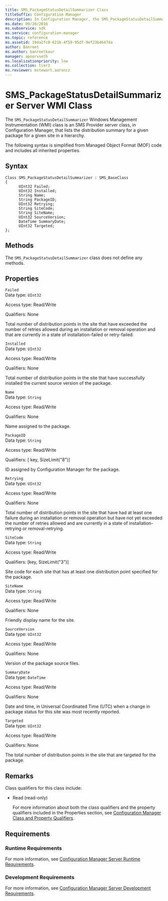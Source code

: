 ```yaml
---
title: SMS_PackageStatusDetailSummarizer Class
titleSuffix: Configuration Manager
description: In Configuration Manager, the SMS_PackageStatusDetailSummarizer Windows Management Instrumentation class is an SMS Provider server class that lists the distribution summary for a given package for a given site in a hierarchy.
ms.date: 09/20/2016
ms.subservice: sdk
ms.service: configuration-manager
ms.topic: reference
ms.assetid: 19da2fc0-621b-4f59-95df-9ef23b46474a
author: Banreet
ms.author: banreetkaur
manager: apoorvseth
ms.localizationpriority: low
ms.collection: tier3
ms.reviewer: mstewart,aaroncz 
---
```

# SMS_PackageStatusDetailSummarizer Server WMI Class
The `SMS_PackageStatusDetailSummarizer` Windows Management Instrumentation (WMI) class is an SMS Provider server class, in Configuration Manager, that lists the distribution summary for a given package for a given site in a hierarchy.  

 The following syntax is simplified from Managed Object Format (MOF) code and includes all inherited properties.  

## Syntax  

```  
Class SMS_PackageStatusDetailSummarizer : SMS_BaseClass  
{  
      UInt32 Failed;  
      UInt32 Installed;  
      String Name;  
      String PackageID;  
      UInt32 Retrying;  
      String SiteCode;  
      String SiteName;  
      UInt32 SourceVersion;  
      DateTime SummaryDate;  
      UInt32 Targeted;  
};  
```  

## Methods  
 The `SMS_PackageStatusDetailSummarizer` class does not define any methods.  

## Properties  
 `Failed`  
 Data type: `UInt32`  

 Access type: Read/Write  

 Qualifiers: None  

 Total number of distribution points in the site that have exceeded the number of retries allowed during an installation or removal operation and that are currently in a state of installation-failed or retry-failed.  

 `Installed`  
 Data type: `UInt32`  

 Access type: Read/Write  

 Qualifiers: None  

 Total number of distribution points in the site that have successfully installed the current source version of the package.  

 `Name`  
 Data type: `String`  

 Access type: Read/Write  

 Qualifiers: None  

 Name assigned to the package.  

 `PackageID`  
 Data type: `String`  

 Access type: Read/Write  

 Qualifiers: [ key, SizeLimit("8")]  

 ID assigned by Configuration Manager for the package.  

 `Retrying`  
 Data type: `UInt32`  

 Access type: Read/Write  

 Qualifiers: None  

 Total number of distribution points in the site that have had at least one failure during an installation or removal operation but have not yet exceeded the number of retries allowed and are currently in a state of installation-retrying or removal-retrying.  

 `SiteCode`  
 Data type: `String`  

 Access type: Read/Write  

 Qualifiers: [key, SizeLimit("3")]  

 Site code for each site that has at least one distribution point specified for the package.  

 `SiteName`  
 Data type: `String`  

 Access type: Read/Write  

 Qualifiers: None  

 Friendly display name for the site.  

 `SourceVersion`  
 Data type: `UInt32`  

 Access type: Read/Write  

 Qualifiers: None  

 Version of the package source files.  

 `SummaryDate`  
 Data type: `DateTime`  

 Access type: Read/Write  

 Qualifiers: None  

 Date and time, in Universal Coordinated Time (UTC) when a change in package status for this site was most recently reported.  

 `Targeted`  
 Data type: `UInt32`  

 Access type: Read/Write  

 Qualifiers: None  

 The total number of distribution points in the site that are targeted for the package.  

## Remarks  
 Class qualifiers for this class include:  

- Read (read-only)  

  For more information about both the class qualifiers and the property qualifiers included in the Properties section, see [Configuration Manager Class and Property Qualifiers](../../../../../develop/reference/misc/class-and-property-qualifiers.md).  

## Requirements  

### Runtime Requirements  
 For more information, see [Configuration Manager Server Runtime Requirements](../../../../../develop/core/reqs/server-runtime-requirements.md).  

### Development Requirements  
 For more information, see [Configuration Manager Server Development Requirements](../../../../../develop/core/reqs/server-development-requirements.md).  
